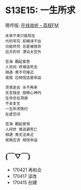 # S13E15: 一生所求

嗯哼版: [在线收听 - 荔枝FM](https://www.lizhi.fm/2193128/2597430407374436870)

    未来不来只能现在
    代码写完 却编译不出
    功能终究 总是被放弃
    远方的你 漂泊太空外

    苦海 翻起爱意
    人世间 终难逃死去
    相遇 竟不可接近
    或我 应相信这是命运

    灵感逝去 永不再来
    无言独坐 放眼心神内
    生命总在凋谢
    不会复生
    一生所求隐约
    在虚空间

    苦海 翻起爱恨
    人间世 难逃避死亡
    相遇 竟无法亲近
    或我应该 相信命运


## (￣▽￣)

- 170421 再和合
- 170417 读改
- 170415 创建